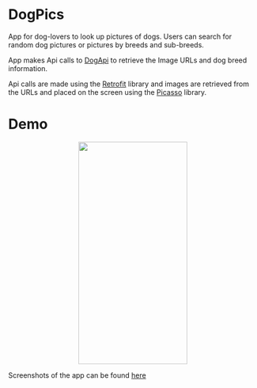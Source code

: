 # DogPics

App for dog-lovers to look up pictures of dogs. Users can search for random dog pictures or pictures by breeds and sub-breeds.

App makes Api calls to <a href=https://dog.ceo/dog-api/>DogApi</a> to retrieve the Image URLs and dog breed information.

Api calls are made using the <a href=https://square.github.io/retrofit/>Retrofit</a> library and images are retrieved from the URLs and
placed on the screen using the <a href=https://square.github.io/picasso/>Picasso</a> library.

# Demo
<p align="center">
  <img src="demo/app_showcase.gif" width="220" height="450">
</p>

Screenshots of the app can be found [here](screenshots)
